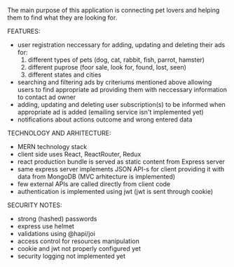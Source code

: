 The main purpose of this application is connecting pet lovers and helping them to find what they are looking for.

FEATURES:
  - user registration neccessary for adding, updating and deleting their ads for:
    1. different types of pets (dog, cat, rabbit, fish, parrot, hamster)
    2. different puprose (foor sale, look for, found, lost, seen)
    3. different states and cities
  - searching and filtering ads by criteriums mentioned above allowing users to find appropriate ad providing them   with neccessary information to contact ad owner
  - adding, updating and deleting user subscription(s) to be informed when appropriate ad is added (emailing service isn't implemented yet)
  - notifications about actions outcome and wrong entered data

TECHNOLOGY AND ARHITECTURE:
  - MERN technology stack
  - client side uses React, ReactRouter, Redux
  - react production bundle is served as static content from Express server
  - same express server implements JSON API-s for client providing it with data from MongoDB (MVC arhitecture is implemented)
  - few external APIs are called directly from client code
  - authentication is implemented using jwt (jwt is sent through cookie)

SECURITY NOTES:
  - strong (hashed) passwords
  - express use helmet
  - validations using @hapi/joi
  - access control for resources manipulation
  - cookie and jwt not properly configured yet
  - security logging not implemented yet
 
